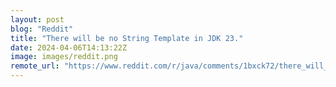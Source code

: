 ```yaml
---
layout: post
blog: "Reddit"
title: "There will be no String Template in JDK 23."
date: 2024-04-06T14:13:22Z
image: images/reddit.png
remote_url: "https://www.reddit.com/r/java/comments/1bxck72/there_will_be_no_string_template_in_jdk_23/"
---
```

